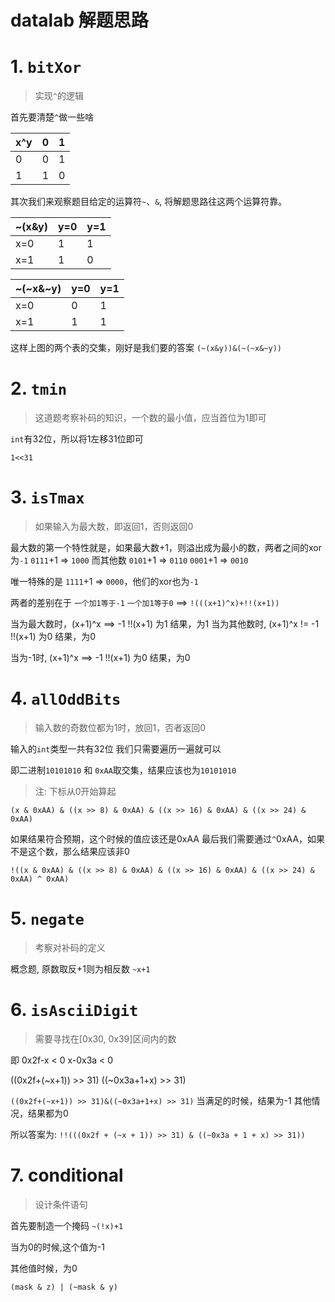 # datalab 解题思路

# 1. `bitXor`
> 实现`^`的逻辑

首先要清楚`^`做一些啥

| x^y |  0  |  1  |
| --- | --- | --- |
|  0  |  0  |  1  |
|  1  |  1  |  0  |

其次我们来观察题目给定的运算符`~`、`&`, 将解题思路往这两个运算符靠。

|  ~(x&y)   |  y=0  |  y=1  |
| --------- | ----- | ----- |
|    x=0    |   1   |   1   |
|    x=1    |   1   |   0   |

| ~(~x&~y)  |  y=0  |  y=1  |
| --------- | ----- | ----- |
|    x=0    |   0   |   1   |
|    x=1    |   1   |   1   |

这样上图的两个表的交集，刚好是我们要的答案
`(~(x&y))&(~(~x&~y))`

# 2. `tmin`
> 这道题考察补码的知识，一个数的最小值，应当首位为1即可

`int`有32位，所以将1左移31位即可

`1<<31`

# 3. `isTmax`
> 如果输入为最大数，即返回1，否则返回0

最大数的第一个特性就是，如果最大数+1，则溢出成为最小的数，两者之间的xor为`-1`
`0111`+1 => `1000`
而其他数
`0101`+1 => `0110`
`0001`+1 => `0010`

唯一特殊的是
`1111`+1 => `0000`，他们的xor也为`-1`

两者的差别在于
`一个加1等于-1`
`一个加1等于0`
==>
`!(((x+1)^x)+!!(x+1))`

当为最大数时，(x+1)^x ==> -1
!!(x+1) 为1
结果，为1
当为其他数时, (x+1)^x != -1
!!(x+1) 为0
结果，为0

当为-1时, (x+1)^x ==> -1
!!(x+1) 为0
结果，为0

# 4. `allOddBits`
> 输入数的奇数位都为1时，放回1，否者返回0

输入的`int`类型一共有32位
我们只需要遍历一遍就可以

即二进制`10101010` 和 `0xAA`取交集，结果应该也为`10101010`
> 注: 下标从0开始算起

`(x & 0xAA) & ((x >> 8) & 0xAA) & ((x >> 16) & 0xAA) & ((x >> 24) & 0xAA)`

如果结果符合预期，这个时候的值应该还是0xAA
最后我们需要通过`^`0xAA，如果不是这个数，那么结果应该非0

`!((x & 0xAA) & ((x >> 8) & 0xAA) & ((x >> 16) & 0xAA) & ((x >> 24) & 0xAA) ^ 0xAA)`

# 5. `negate`
> 考察对补码的定义

概念题, 原数取反+1则为相反数
`~x+1`

# 6. `isAsciiDigit`
> 需要寻找在[0x30, 0x39]区间内的数

即
  0x2f-x < 0
  x-0x3a < 0

((0x2f+(~x+1)) >> 31)
((~0x3a+1+x) >> 31)

`((0x2f+(~x+1)) >> 31)&((~0x3a+1+x) >> 31)`
当满足的时候，结果为-1
其他情况，结果都为0

所以答案为: `!!(((0x2f + (~x + 1)) >> 31) & ((~0x3a + 1 + x) >> 31))`

# 7. conditional
> 设计条件语句

首先要制造一个掩码
`~(!x)+1`

当为0的时候,这个值为-1

其他值时候，为0

`(mask & z) | (~mask & y)`